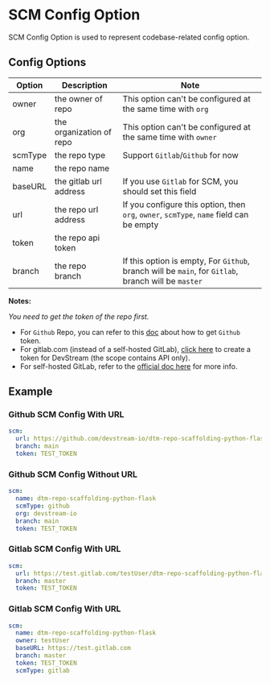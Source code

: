 # SCM Config Option

SCM Config Option is used to represent codebase-related config option.

## Config Options

| Option                | Description              |                    Note                                      |
| --------------------- | -----------------        | ------------------------------------------                   |
| owner                 | the owner of repo        | This option can't be configured at the same time with `org`  |
| org                   | the organization of repo | This option can't be configured at the same time with `owner`|
| scmType               | the repo type            | Support `Gitlab`/`Github` for now                            |
| name                  | the repo name            |                                                              |
| baseURL               | the gitlab url address   | If you use `Gitlab` for SCM, you should set this field       |
| url                   | the repo url address     | If you configure this option, then `org`, `owner`, `scmType`, `name` field can be empty |
| token                 | the repo api token       |                                                              |
| branch                | the repo branch          | If this option is empty, For `Github`, branch will be `main`, for `Gitlab`, branch will be `master` |

**Notes:**

_You need to get the token of the repo first._

- For `Github` Repo, you can refer to this [doc](https://docs.github.com/en/authentication/keeping-your-account-and-data-secure/creating-a-personal-access-token) about how to get `Github` token.
- For gitlab.com (instead of a self-hosted GitLab), [click here](https://gitlab.com/-/profile/personal_access_tokens?name=DevStream+Access+token&scopes=api) to create a token for DevStream (the scope contains API only).
- For self-hosted GitLab, refer to the [official doc here](https://docs.gitlab.com/ee/user/profile/personal_access_tokens.html) for more info.

## Example

### Github SCM Config With URL

```yaml
scm:
  url: https://github.com/devstream-io/dtm-repo-scaffolding-python-flask.git
  branch: main
  token: TEST_TOKEN
```

### Github SCM Config Without URL

```yaml
scm:
  name: dtm-repo-scaffolding-python-flask
  scmType: github
  org: devstream-io
  branch: main
  token: TEST_TOKEN
```

### Gitlab SCM Config With URL

```yaml
scm:
  url: https://test.gitlab.com/testUser/dtm-repo-scaffolding-python-flask.git
  branch: master
  token: TEST_TOKEN
```

### Gitlab SCM Config With URL

```yaml
scm:
  name: dtm-repo-scaffolding-python-flask
  owner: testUser
  baseURL: https://test.gitlab.com
  branch: master
  token: TEST_TOKEN
  scmType: gitlab
```